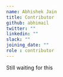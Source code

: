 ```yaml
---
name: Abhishek Jain
title: Contributor
github: abhimail
twitter: ""
linkedin: ""
slack: ""
joining_date: ""
role : contributor
---
```


Still waiting for this
